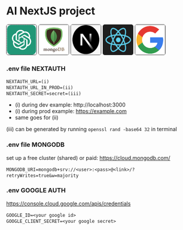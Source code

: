 # AI NextJS project

<p float="left">
  <img src="/public/assets/images/chatLogo.png" width="80" height="80" style="border-radius: 5px; border: 1px solid #333;">
  <img src="/public/assets/images/mongo2.png" width="80" height="80" style="border-radius: 5px; border: 1px solid #333;">
  <img src="/public/assets/images/next2.png" width="80" height="80" style="border-radius: 5px; border: 1px solid #333;">
  <img src="/public/assets/images/react2.png" width="80" height="80" style="border-radius: 5px; border: 1px solid #333;">
  <img src="/public/assets/images/google.png" width="80" height="80" style="border-radius: 5px; border: 1px solid #333;">
</p>

### .env file NEXTAUTH

```
NEXTAUTH_URL=(i)
NEXTAUTH_URL_IN_PROD=(ii)
NEXTAUTH_SECRET=secret=(iii)
```

-  (i) during dev example: http://localhost:3000
-  (i) during prod example: https://example.com
-  same goes for (ii)

(iii) can be generated by running `openssl rand -base64 32` in terminal

### .env file MONGODB

set up a free cluster (shared) or paid: https://cloud.mongodb.com/

```
MONGODB_URI=mongodb+srv://<user>:<pass>@<link>/?retryWrites=true&w=majority
```

### .env GOOGLE AUTH

https://console.cloud.google.com/apis/credentials

```
GOOGLE_ID=<your google id>
GOOGLE_CLIENT_SECRET=<your google secret>
```
